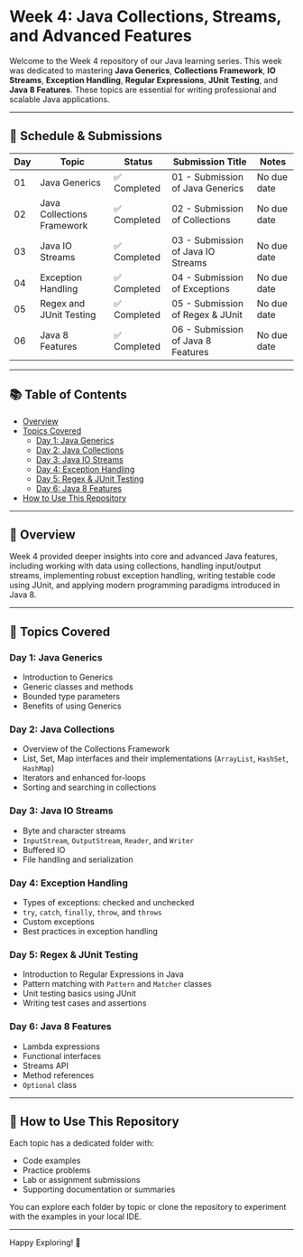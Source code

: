 # Week 4: Java Collections, Streams, and Advanced Features

Welcome to the Week 4 repository of our Java learning series. This week was dedicated to mastering **Java Generics**, **Collections Framework**, **IO Streams**, **Exception Handling**, **Regular Expressions**, **JUnit Testing**, and **Java 8 Features**. These topics are essential for writing professional and scalable Java applications.

---

## 📅 Schedule & Submissions

| Day | Topic                              | Status     | Submission Title                      | Notes         |
|-----|------------------------------------|------------|---------------------------------------|---------------|
| 01  | Java Generics                      | ✅ Completed | 01 - Submission of Java Generics      | No due date   |
| 02  | Java Collections Framework         | ✅ Completed | 02 - Submission of Collections        | No due date   |
| 03  | Java IO Streams                    | ✅ Completed | 03 - Submission of Java IO Streams    | No due date   |
| 04  | Exception Handling                 | ✅ Completed | 04 - Submission of Exceptions         | No due date   |
| 05  | Regex and JUnit Testing            | ✅ Completed | 05 - Submission of Regex & JUnit      | No due date   |
| 06  | Java 8 Features                    | ✅ Completed | 06 - Submission of Java 8 Features    | No due date   |

---

## 📚 Table of Contents

- [Overview](#overview)
- [Topics Covered](#topics-covered)
  - [Day 1: Java Generics](#day-1-java-generics)
  - [Day 2: Java Collections](#day-2-java-collections)
  - [Day 3: Java IO Streams](#day-3-java-io-streams)
  - [Day 4: Exception Handling](#day-4-exception-handling)
  - [Day 5: Regex & JUnit Testing](#day-5-regex--junit-testing)
  - [Day 6: Java 8 Features](#day-6-java-8-features)
- [How to Use This Repository](#how-to-use-this-repository)

---

## 📝 Overview

Week 4 provided deeper insights into core and advanced Java features, including working with data using collections, handling input/output streams, implementing robust exception handling, writing testable code using JUnit, and applying modern programming paradigms introduced in Java 8.

---

## 🧠 Topics Covered

### Day 1: Java Generics
- Introduction to Generics
- Generic classes and methods
- Bounded type parameters
- Benefits of using Generics

### Day 2: Java Collections
- Overview of the Collections Framework
- List, Set, Map interfaces and their implementations (`ArrayList`, `HashSet`, `HashMap`)
- Iterators and enhanced for-loops
- Sorting and searching in collections

### Day 3: Java IO Streams
- Byte and character streams
- `InputStream`, `OutputStream`, `Reader`, and `Writer`
- Buffered IO
- File handling and serialization

### Day 4: Exception Handling
- Types of exceptions: checked and unchecked
- `try`, `catch`, `finally`, `throw`, and `throws`
- Custom exceptions
- Best practices in exception handling

### Day 5: Regex & JUnit Testing
- Introduction to Regular Expressions in Java
- Pattern matching with `Pattern` and `Matcher` classes
- Unit testing basics using JUnit
- Writing test cases and assertions

### Day 6: Java 8 Features
- Lambda expressions
- Functional interfaces
- Streams API
- Method references
- `Optional` class

---

## 🚀 How to Use This Repository

Each topic has a dedicated folder with:
- Code examples
- Practice problems
- Lab or assignment submissions
- Supporting documentation or summaries

You can explore each folder by topic or clone the repository to experiment with the examples in your local IDE.

---

Happy Exploring! 🌟
